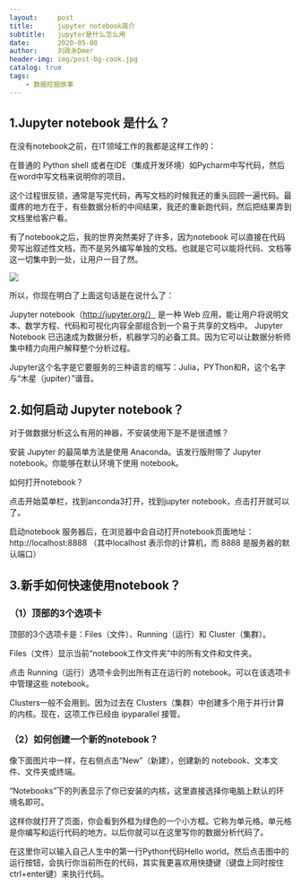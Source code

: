 ```yaml
---
layout:     post
title:      jupyter notebook简介
subtitle:   jupyter是什么怎么用
date:       2020-05-08
author:     刘政永Dmer
header-img: img/post-bg-cook.jpg
catalog: true
tags:
    - 数据挖掘故事
---
```

##  1.Jupyter notebook 是什么？
在没有notebook之前，在IT领域工作的我都是这样工作的：

在普通的 Python shell 或者在IDE（集成开发环境）如Pycharm中写代码，然后在word中写文档来说明你的项目。

这个过程很反锁，通常是写完代码，再写文档的时候我还的重头回顾一遍代码。最蛋疼的地方在于，有些数据分析的中间结果，我还的重新跑代码，然后把结果弄到文档里给客户看。

有了notebook之后，我的世界突然美好了许多，因为notebook 可以直接在代码旁写出叙述性文档，而不是另外编写单独的文档。也就是它可以能将代码、文档等这一切集中到一处，让用户一目了然。

![]({{site.baseurl}}/img/post-bd-jupyter.png)

所以，你现在明白了上面这句话是在说什么了：

Jupyter notebook（http://jupyter.org/） 是一种 Web 应用，能让用户将说明文本、数学方程、代码和可视化内容全部组合到一个易于共享的文档中。
Jupyter Notebook 已迅速成为数据分析，机器学习的必备工具。因为它可以让数据分析师集中精力向用户解释整个分析过程。

Jupyter这个名字是它要服务的三种语言的缩写：Julia，PYThon和R，这个名字与“木星（jupiter）”谐音。

## 2.如何启动 Jupyter notebook？

对于做数据分析这么有用的神器，不安装使用下是不是很遗憾？

安装 Jupyter 的最简单方法是使用 Anaconda。该发行版附带了 Jupyter notebook。你能够在默认环境下使用 notebook。

如何打开notebook？

点击开始菜单栏，找到anconda3打开，找到jupyter notebook，点击打开就可以了。

启动notebook 服务器后，在浏览器中会自动打开notebook页面地址：http://localhost:8888
（其中localhost 表示你的计算机，而 8888 是服务器的默认端口）

## 3.新手如何快速使用notebook？

### （1）顶部的3个选项卡

顶部的3个选项卡是：Files（文件）、Running（运行）和 Cluster（集群）。

Files（文件）显示当前“notebook工作文件夹”中的所有文件和文件夹。

点击 Running（运行）选项卡会列出所有正在运行的 notebook。可以在该选项卡中管理这些 notebook。

Clusters一般不会用到。因为过去在 Clusters（集群）中创建多个用于并行计算的内核。现在，这项工作已经由 ipyparallel 接管。

### （2）如何创建一个新的notebook？

像下面图片中一样，在右侧点击“New”（新建），创建新的 notebook、文本文件、文件夹或终端。

“Notebooks”下的列表显示了你已安装的内核，这里直接选择你电脑上默认的环境名即可。

这样你就打开了页面，你会看到外框为绿色的一个小方框。它称为单元格。单元格是你编写和运行代码的地方。以后你就可以在这里写你的数据分析代码了。

在这里你可以输入自己人生中的第一行Python代码Hello world。然后点击图中的运行按钮，会执行你当前所在的代码，其实我更喜欢用快捷键（键盘上同时按住ctrl+enter键）来执行代码。
